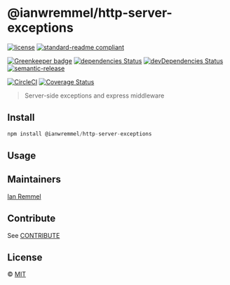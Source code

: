# @ianwremmel/http-server-exceptions

[![license](https://img.shields.io/github/license/ianwremmel/http-server-exceptions.svg)](https://github.com/ianwremmel/http-server-exceptions/blob/master/LICENSE)
[![standard-readme compliant](https://img.shields.io/badge/readme%20style-standard-brightgreen.svg?style=flat-square)](https://github.com/RichardLitt/standard-readme)

[![Greenkeeper badge](https://badges.greenkeeper.io/ianwremmel/http-server-exceptions.svg?token=b69615dc91154605c9158b200b6477769189ed9a1dabbb53815b37d950bcdbd9&ts=1509213245851)](https://greenkeeper.io/)
[![dependencies Status](https://david-dm.org/ianwremmel/http-server-exceptions/status.svg)](https://david-dm.org/ianwremmel/http-server-exceptions)
[![devDependencies Status](https://david-dm.org/ianwremmel/http-server-exceptions/dev-status.svg)](https://david-dm.org/ianwremmel/http-server-exceptions?type=dev)
[![semantic-release](https://img.shields.io/badge/%20%20%F0%9F%93%A6%F0%9F%9A%80-semantic--release-e10079.svg)](https://github.com/semantic-release/semantic-release)

[![CircleCI](https://circleci.com/gh/ianwremmel/http-server-exceptions.svg?style=svg)](https://circleci.com/gh/ianwremmel/http-server-exceptions)
[![Coverage Status](https://coveralls.io/repos/github/ianwremmel/http-server-exceptions/badge.svg?branch=master)](https://coveralls.io/github/ianwremmel/http-server-exceptions?branch=master)

> Server-side exceptions and express middleware

## Install

```js
npm install @ianwremmel/http-server-exceptions
```

## Usage

## Maintainers

[Ian Remmel](https://github.com/ianwremmel)

## Contribute

See [CONTRIBUTE](CONTRIBUTE.md)

## License

&copy; [MIT](LICENSE)

